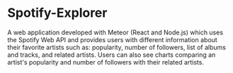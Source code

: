 # Spotify-Explorer 

A web application developed with Meteor (React and Node.js) which uses the Spotify Web API and provides users with different information about their favorite artists such as: popularity, number of followers, list of albums and tracks, and related artists. Users can also see charts comparing an artist's popularity and number of followers with their related artists.
